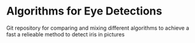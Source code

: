 # Algorithms for Eye Detections

Git repository for comparing and mixing different algorithms to achieve a fast a relieable method to detect iris in pictures 
